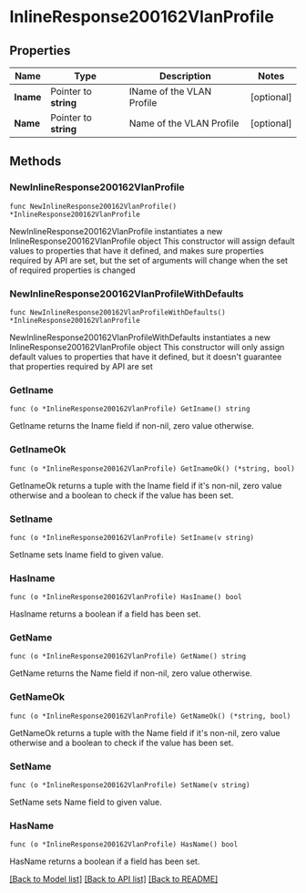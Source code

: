 # InlineResponse200162VlanProfile

## Properties

Name | Type | Description | Notes
------------ | ------------- | ------------- | -------------
**Iname** | Pointer to **string** | IName of the VLAN Profile | [optional] 
**Name** | Pointer to **string** | Name of the VLAN Profile | [optional] 

## Methods

### NewInlineResponse200162VlanProfile

`func NewInlineResponse200162VlanProfile() *InlineResponse200162VlanProfile`

NewInlineResponse200162VlanProfile instantiates a new InlineResponse200162VlanProfile object
This constructor will assign default values to properties that have it defined,
and makes sure properties required by API are set, but the set of arguments
will change when the set of required properties is changed

### NewInlineResponse200162VlanProfileWithDefaults

`func NewInlineResponse200162VlanProfileWithDefaults() *InlineResponse200162VlanProfile`

NewInlineResponse200162VlanProfileWithDefaults instantiates a new InlineResponse200162VlanProfile object
This constructor will only assign default values to properties that have it defined,
but it doesn't guarantee that properties required by API are set

### GetIname

`func (o *InlineResponse200162VlanProfile) GetIname() string`

GetIname returns the Iname field if non-nil, zero value otherwise.

### GetInameOk

`func (o *InlineResponse200162VlanProfile) GetInameOk() (*string, bool)`

GetInameOk returns a tuple with the Iname field if it's non-nil, zero value otherwise
and a boolean to check if the value has been set.

### SetIname

`func (o *InlineResponse200162VlanProfile) SetIname(v string)`

SetIname sets Iname field to given value.

### HasIname

`func (o *InlineResponse200162VlanProfile) HasIname() bool`

HasIname returns a boolean if a field has been set.

### GetName

`func (o *InlineResponse200162VlanProfile) GetName() string`

GetName returns the Name field if non-nil, zero value otherwise.

### GetNameOk

`func (o *InlineResponse200162VlanProfile) GetNameOk() (*string, bool)`

GetNameOk returns a tuple with the Name field if it's non-nil, zero value otherwise
and a boolean to check if the value has been set.

### SetName

`func (o *InlineResponse200162VlanProfile) SetName(v string)`

SetName sets Name field to given value.

### HasName

`func (o *InlineResponse200162VlanProfile) HasName() bool`

HasName returns a boolean if a field has been set.


[[Back to Model list]](../README.md#documentation-for-models) [[Back to API list]](../README.md#documentation-for-api-endpoints) [[Back to README]](../README.md)


